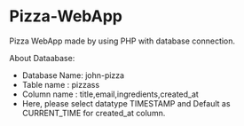 # Pizza-WebApp
Pizza WebApp made by using PHP with database connection.


About Dataabase:
  -  Database Name: john-pizza
  -  Table name : pizzass
  -  Column name : title,email,ingredients,created_at
  -  Here, please select datatype TIMESTAMP and Default as CURRENT_TIME for created_at column.
